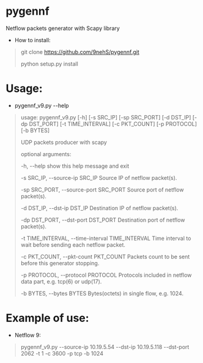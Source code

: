 # pygennf

Netflow packets generator with Scapy library

* How to install:
> git clone https://github.com/9nehS/pygennf.git
>
> python setup.py install

# Usage:

 * pygennf_v9.py --help

>usage: pygennf_v9.py [-h] [-s SRC_IP] [-sp SRC_PORT] [-d DST_IP]
>                     [-dp DST_PORT] [-t TIME_INTERVAL] [-c PKT_COUNT]
>                     [-p PROTOCOL] [-b BYTES]
>
>UDP packets producer with scapy
>
>optional arguments:
>
>  -h, --help            show this help message and exit
>
>  -s SRC_IP, --source-ip SRC_IP
>                        Source IP of netflow packet(s).
>
>  -sp SRC_PORT, --source-port SRC_PORT
>                        Source port of netflow packet(s).
>
>  -d DST_IP, --dst-ip DST_IP
>                        Destination IP of netflow packet(s).
>
>  -dp DST_PORT, --dst-port DST_PORT
>                        Destination port of netflow packet(s).
>
>  -t TIME_INTERVAL, --time-interval TIME_INTERVAL
>                        Time interval to wait before sending each netflow packet.
>
>  -c PKT_COUNT, --pkt-count PKT_COUNT
>                        Packets count to be sent before this generator stopping.
>
>  -p PROTOCOL, --protocol PROTOCOL
>                        Protocols included in netflow data part, e.g. tcp(6) or udp(17).
>
>  -b BYTES, --bytes BYTES
>                        Bytes(octets) in single flow, e.g. 1024.
>


# Example of use:

 * Netflow 9:
> pygennf_v9.py --source-ip 10.19.5.54 --dst-ip 10.19.5.118 --dst-port 2062 -t 1 -c 3600 -p tcp -b 1024
